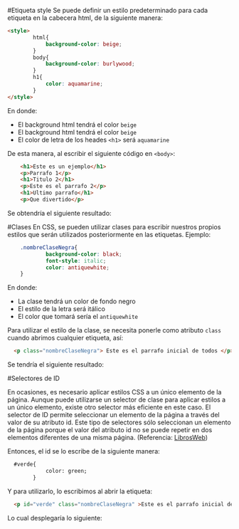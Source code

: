#Etiqueta style
Se puede definir un estilo predeterminado para cada etiqueta en la cabecera html, de la siguiente manera:
```html
<style>
        html{
            background-color: beige;
        }
        body{
            background-color: burlywood;
        }
        h1{
            color: aquamarine;
        }
</style>
```
En donde:
- El background html tendrá el color `beige`
- El background html tendrá el color `beige`
- El color de letra de los heades `<h1>` será `aquamarine`

De esta manera, al escribir el siguiente código en `<body>`:

```html
    <h1>Este es un ejemplo</h1>
    <p>Parrafo 1</p>
    <h1>Titulo 2</h1>
    <p>Este es el parrafo 2</p>
    <h1>Ultimo parrafo</h1>
    <p>Que divertido</p>
```
Se obtendría el siguiente resultado:
![]()

#Clases 
En CSS, se pueden utilizar clases para escribir nuestros propios estilos que serán utilizados posteriormente en las etiquetas. Ejemplo:

```css
    .nombreClaseNegra{
            background-color: black;
            font-style: italic;
            color: antiquewhite;
    }
```
En donde:
- La clase tendrá un color de fondo negro
- El estilo de la letra será itálico
- El color que tomará sería el `antiquewhite`

Para utilizar el estilo de la clase, se necesita ponerle como atributo `class` cuando abrimos cualquier etiqueta, así:

```html
  <p class="nombreClaseNegra"> Este es el parrafo inicial de todos </p>
```
Se tendría el siguiente resultado:
![]()

#Selectores de ID

En ocasiones, es necesario aplicar estilos CSS a un único elemento de la página. Aunque puede utilizarse un selector de clase para aplicar estilos a un único elemento, existe otro selector más eficiente en este caso.
El selector de ID permite seleccionar un elemento de la página a través del valor de su atributo id. Este tipo de selectores sólo seleccionan un elemento de la página porque el valor del atributo id no se puede repetir en dos elementos diferentes de una misma página. (Referencia: [LibrosWeb](https://librosweb.es/libro/css/capitulo_2/selectores_basicos.html))

Entonces, el id se lo escribe de la siguiente manera:
```html
  #verde{
            color: green;
        }
```
Y para utilizarlo, lo escribimos al abrir la etiqueta:
```html
  <p id="verde" class="nombreClaseNegra" >Este es el parrafo inicial de todos</p>
```
Lo cual desplegaría lo siguiente:
![]()

